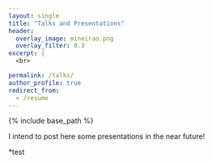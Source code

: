 ```yaml
---
layout: single
title: "Talks and Presentations"
header:
  overlay_image: mineirao.png
  overlay_filter: 0.3
excerpt: |
  <br>

permalink: /talks/
author_profile: true
redirect_from:
  - /resume
---
```


{% include base_path %}

I intend to post here some presentations in the near future!

*test